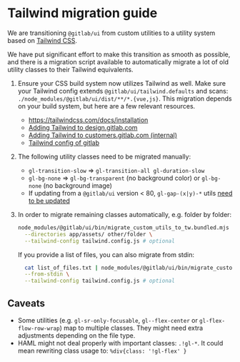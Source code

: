 # Tailwind migration guide

We are transitioning `@gitlab/ui` from custom utilities
to a utility system based on [Tailwind CSS](https://tailwindcss.com/).

We have put significant effort to make this transition as smooth as possible,
and there is a migration script available to automatically migrate a lot of old utility
classes to their Tailwind equivalents.

1. Ensure your CSS build system now utilizes Tailwind as well.
    Make sure your Tailwind config extends `@gitlab/ui/tailwind.defaults` and scans:
    `./node_modules/@gitlab/ui/dist/**/*.{vue,js}`.
    This migration depends on your build system, but here are a few relevant resources.

     - <https://tailwindcss.com/docs/installation>
     - [Adding Tailwind to design.gitlab.com](https://gitlab.com/gitlab-org/gitlab-services/design.gitlab.com/-/merge_requests/3766)
     - [Adding Tailwind to customers.gitlab.com (internal)](https://gitlab.com/gitlab-org/customers-gitlab-com/-/merge_requests/9665)
     - [Tailwind config of gitlab](https://gitlab.com/gitlab-org/gitlab/-/blob/master/config/tailwind.config.js)

2. The following utility classes need to be migrated manually:

     - `gl-transition-slow` => `gl-transition-all gl-duration-slow`
     - `gl-bg-none` => `gl-bg-transparent` (no background color) or `gl-bg-none` (no background image)
     - If updating from a `@gitlab/ui` version < 80, `gl-gap-(x|y)-*` utils [need to be updated](https://gitlab.com/gitlab-org/gitlab-ui/-/merge_requests/4159)

3. In order to migrate remaining classes automatically, e.g. folder by folder:

    ```bash
    node_modules/@gitlab/ui/bin/migrate_custom_utils_to_tw.bundled.mjs \
      --directories app/assets/ other/folder \
      --tailwind-config tailwind.config.js # optional
    ```

    If you provide a list of files, you can also migrate from stdin:

    ```bash
      cat list_of_files.txt | node_modules/@gitlab/ui/bin/migrate_custom_utils_to_tw.bundled.mjs \
      --from-stdin \
      --tailwind-config tailwind.config.js # optional
    ```

## Caveats

- Some utilities (e.g. `gl-sr-only-focusable`, `gl--flex-center` or `gl-flex-flow-row-wrap`)
  map to multiple classes. They might need extra adjustments depending on the file type.
- HAML might not deal properly with important classes: `.!gl-*`.
  It could mean rewriting class usage to: `%div{class: '!gl-flex' }`
